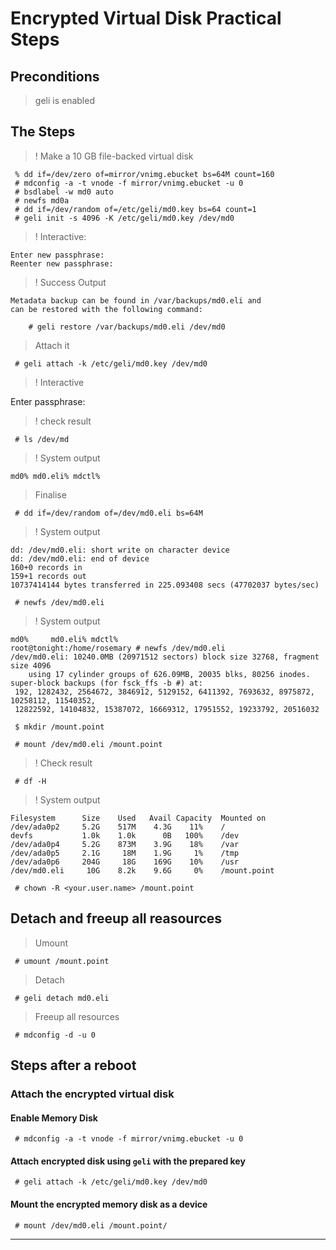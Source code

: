 
# Encrypted Virtual Disk Practical Steps

## Preconditions

> geli is enabled


## The Steps

> ! Make a 10 GB file-backed virtual disk

```
 % dd if=/dev/zero of=mirror/vnimg.ebucket bs=64M count=160
 # mdconfig -a -t vnode -f mirror/vnimg.ebucket -u 0
 # bsdlabel -w md0 auto
 # newfs md0a
 # dd if=/dev/random of=/etc/geli/md0.key bs=64 count=1
 # geli init -s 4096 -K /etc/geli/md0.key /dev/md0
```

> ! Interactive:

```
Enter new passphrase:
Reenter new passphrase:
```

> ! Success Output

```
Metadata backup can be found in /var/backups/md0.eli and
can be restored with the following command:

	# geli restore /var/backups/md0.eli /dev/md0
```

> Attach it

```
 # geli attach -k /etc/geli/md0.key /dev/md0
```

> ! Interactive

Enter passphrase:


> ! check result


```
 # ls /dev/md
```

> ! System output

```
md0% md0.eli% mdctl%
```

> Finalise

```
 # dd if=/dev/random of=/dev/md0.eli bs=64M
```

> ! System output


```
dd: /dev/md0.eli: short write on character device
dd: /dev/md0.eli: end of device
160+0 records in
159+1 records out
10737414144 bytes transferred in 225.093408 secs (47702037 bytes/sec)
```

```
 # newfs /dev/md0.eli
```

> ! System output

```
md0%     md0.eli% mdctl%   
root@tonight:/home/rosemary # newfs /dev/md0.eli 
/dev/md0.eli: 10240.0MB (20971512 sectors) block size 32768, fragment size 4096
	using 17 cylinder groups of 626.09MB, 20035 blks, 80256 inodes.
super-block backups (for fsck_ffs -b #) at:
 192, 1282432, 2564672, 3846912, 5129152, 6411392, 7693632, 8975872, 10258112, 11540352,
 12822592, 14104832, 15387072, 16669312, 17951552, 19233792, 20516032

```


```
 $ mkdir /mount.point
```


```
 # mount /dev/md0.eli /mount.point
```

> ! Check result


```
 # df -H
```

> ! System output

```
Filesystem      Size    Used   Avail Capacity  Mounted on
/dev/ada0p2     5.2G    517M    4.3G    11%    /
devfs           1.0k    1.0k      0B   100%    /dev
/dev/ada0p4     5.2G    873M    3.9G    18%    /var
/dev/ada0p5     2.1G     18M    1.9G     1%    /tmp
/dev/ada0p6     204G     18G    169G    10%    /usr
/dev/md0.eli     10G    8.2k    9.6G     0%    /mount.point

```

```
 # chown -R <your.user.name> /mount.point
```

## Detach and freeup all reasources

> Umount

```
 # umount /mount.point
```

> Detach
 
```
 # geli detach md0.eli
```

> Freeup all resources

```
 # mdconfig -d -u 0
```

## Steps after a reboot


### Attach the encrypted virtual disk


#### Enable Memory Disk

```
 # mdconfig -a -t vnode -f mirror/vnimg.ebucket -u 0
```

#### Attach encrypted disk using `geli` with the prepared key

```
 # geli attach -k /etc/geli/md0.key /dev/md0

```

#### Mount the encrypted memory disk as a device
 
```
 # mount /dev/md0.eli /mount.point/

```
--------------------------------------------------------------
